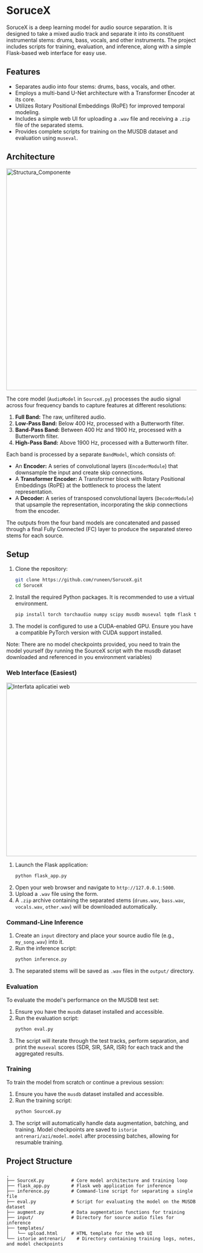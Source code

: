 # SoruceX

SoruceX is a deep learning model for audio source separation. It is designed to take a mixed audio track and separate it into its constituent instrumental stems: drums, bass, vocals, and other instruments. The project includes scripts for training, evaluation, and inference, along with a simple Flask-based web interface for easy use.

## Features
*   Separates audio into four stems: drums, bass, vocals, and other.
*   Employs a multi-band U-Net architecture with a Transformer Encoder at its core.
*   Utilizes Rotary Positional Embeddings (RoPE) for improved temporal modeling.
*   Includes a simple web UI for uploading a `.wav` file and receiving a `.zip` file of the separated stems.
*   Provides complete scripts for training on the MUSDB dataset and evaluation using `museval`.

## Architecture
<img width="1711" height="588" alt="Structura_Componente" src="https://github.com/user-attachments/assets/5b7e6b40-f648-4f9f-a3ae-2136b14c389c" />

The core model (`AudioModel` in `SourceX.py`) processes the audio signal across four frequency bands to capture features at different resolutions:
1.  **Full Band:** The raw, unfiltered audio.
2.  **Low-Pass Band:** Below 400 Hz, processed with a Butterworth filter.
3.  **Band-Pass Band:** Between 400 Hz and 1900 Hz, processed with a Butterworth filter.
4.  **High-Pass Band:** Above 1900 Hz, processed with a Butterworth filter.

Each band is processed by a separate `BandModel`, which consists of:
*   An **Encoder:** A series of convolutional layers (`EncoderModule`) that downsample the input and create skip connections.
*   A **Transformer Encoder:** A Transformer block with Rotary Positional Embeddings (RoPE) at the bottleneck to process the latent representation.
*   A **Decoder:** A series of transposed convolutional layers (`DecoderModule`) that upsample the representation, incorporating the skip connections from the encoder.

The outputs from the four band models are concatenated and passed through a final Fully Connected (FC) layer to produce the separated stereo stems for each source.

## Setup
1.  Clone the repository:
    ```bash
    git clone https://github.com/runeen/SoruceX.git
    cd SoruceX
    ```
2.  Install the required Python packages. It is recommended to use a virtual environment.
    ```bash
    pip install torch torchaudio numpy scipy musdb museval tqdm flask torchinfo torchtune
    ```
3.  The model is configured to use a CUDA-enabled GPU. Ensure you have a compatible PyTorch version with CUDA support installed.

Note: There are no model checkpoints provided, you need to train the model yourself (by running the SourceX script with the musdb dataset downloaded and referenced in you environment variables)

### Web Interface (Easiest)
<img width="806" height="460" alt="Interfata aplicatiei web" src="https://github.com/user-attachments/assets/ae0b4146-a925-4b97-aa0c-9048b36ff715" />

1.  Launch the Flask application:
    ```bash
    python flask_app.py
    ```
2.  Open your web browser and navigate to `http://127.0.0.1:5000`.
3.  Upload a `.wav` file using the form.
4.  A `.zip` archive containing the separated stems (`drums.wav`, `bass.wav`, `vocals.wav`, `other.wav`) will be downloaded automatically.

### Command-Line Inference
1.  Create an `input` directory and place your source audio file (e.g., `my_song.wav`) into it.
2.  Run the inference script:
    ```bash
    python inference.py
    ```
3.  The separated stems will be saved as `.wav` files in the `output/` directory.

### Evaluation
To evaluate the model's performance on the MUSDB test set:
1.  Ensure you have the `musdb` dataset installed and accessible.
2.  Run the evaluation script:
    ```bash
    python eval.py
    ```
3.  The script will iterate through the test tracks, perform separation, and print the `museval` scores (SDR, SIR, SAR, ISR) for each track and the aggregated results.

### Training
To train the model from scratch or continue a previous session:
1.  Ensure you have the `musdb` dataset installed and accessible.
2.  Run the training script:
    ```bash
    python SourceX.py
    ```
3.  The script will automatically handle data augmentation, batching, and training. Model checkpoints are saved to `istorie antrenari/azi/model.model` after processing batches, allowing for resumable training.

## Project Structure
```
.
├── SourceX.py          # Core model architecture and training loop
├── flask_app.py        # Flask web application for inference
├── inference.py        # Command-line script for separating a single file
├── eval.py             # Script for evaluating the model on the MUSDB dataset
├── augment.py          # Data augmentation functions for training
├── input/              # Directory for source audio files for inference
├── templates/
│   └── upload.html     # HTML template for the web UI
└── istorie antrenari/    # Directory containing training logs, notes, and model checkpoints

